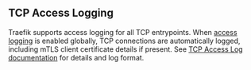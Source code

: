 ## TCP Access Logging

Traefik supports access logging for all TCP entrypoints. When [access logging](../../access-log/overview.md) is enabled globally, TCP connections are automatically logged, including mTLS client certificate details if present. See [TCP Access Log documentation](./accesslog.md) for details and log format.
